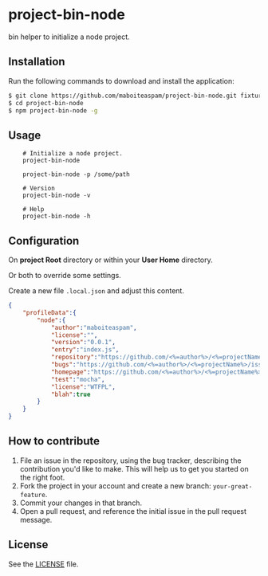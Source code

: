 # project-bin-node
bin helper to initialize a node project.

## Installation
Run the following commands to download and install the application:

```sh
$ git clone https://github.com/maboiteaspam/project-bin-node.git fixture
$ cd project-bin-node
$ npm project-bin-node -g
```

## Usage

```
    # Initialize a node project.
    project-bin-node
    
    project-bin-node -p /some/path
    
    # Version
    project-bin-node -v
    
    # Help
    project-bin-node -h
```

## Configuration

On __project Root__ directory or within your __User Home__ directory.

Or both to override some settings.

Create a new file ```.local.json``` and adjust this content.

```json
{
	"profileData":{
		"node":{
			"author":"maboiteaspam",
			"license":"",
			"version":"0.0.1",
			"entry":"index.js",
			"repository":"https://github.com/<%=author%>/<%=projectName%>.git",
			"bugs":"https://github.com/<%=author%>/<%=projectName%>/issues",
			"homepage":"https://github.com/<%=author%>/<%=projectName%>#readme",
			"test":"mocha",
			"license":"WTFPL",
			"blah":true
		}
	}
}
```


## How to contribute

1. File an issue in the repository, using the bug tracker, describing the
   contribution you'd like to make. This will help us to get you started on the
   right foot.
2. Fork the project in your account and create a new branch:
   `your-great-feature`.
3. Commit your changes in that branch.
4. Open a pull request, and reference the initial issue in the pull request
   message.

## License
See the [LICENSE](./LICENSE) file.
